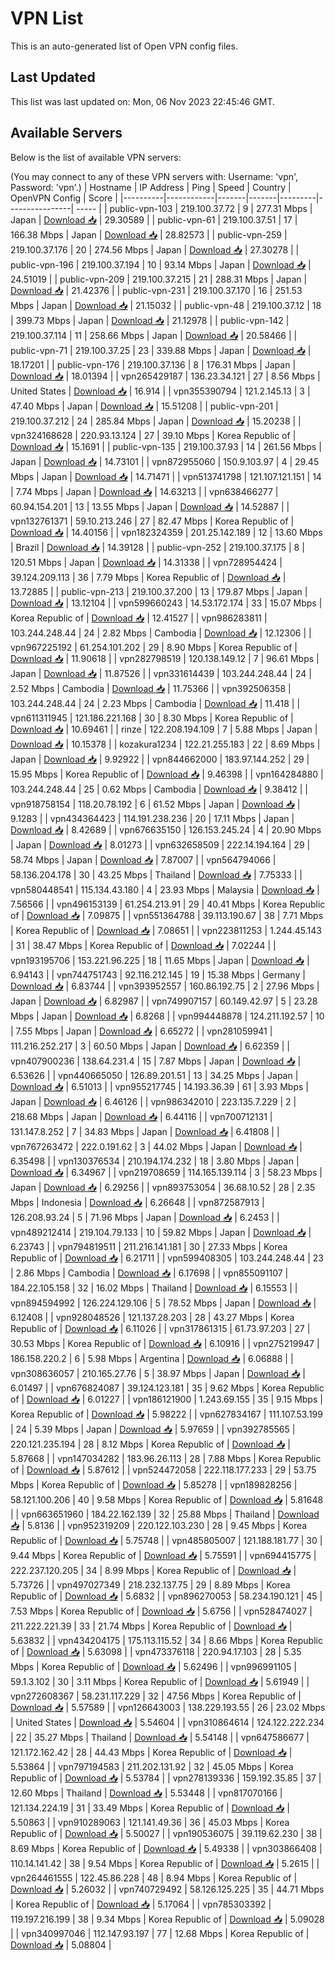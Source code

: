 # VPN List

This is an auto-generated list of Open VPN config files.

## Last Updated

This list was last updated on: Mon, 06 Nov 2023 22:45:46 GMT.

## Available Servers

Below is the list of available VPN servers:

(You may connect to any of these VPN servers with: Username: 'vpn', Password: 'vpn'.)
| Hostname | IP Address | Ping | Speed | Country | OpenVPN Config | Score |
|----------|------------|-------|-------|---------|----------------| ----- |
| public-vpn-103 | 219.100.37.72 | 9 | 277.31 Mbps | Japan | [Download 📥](./configs/server_0_JP.ovpn) | 29.30589 |
| public-vpn-61 | 219.100.37.51 | 17 | 166.38 Mbps | Japan | [Download 📥](./configs/server_1_JP.ovpn) | 28.82573 |
| public-vpn-259 | 219.100.37.176 | 20 | 274.56 Mbps | Japan | [Download 📥](./configs/server_2_JP.ovpn) | 27.30278 |
| public-vpn-196 | 219.100.37.194 | 10 | 93.14 Mbps | Japan | [Download 📥](./configs/server_3_JP.ovpn) | 24.51019 |
| public-vpn-209 | 219.100.37.215 | 21 | 288.31 Mbps | Japan | [Download 📥](./configs/server_4_JP.ovpn) | 21.42376 |
| public-vpn-231 | 219.100.37.170 | 16 | 251.53 Mbps | Japan | [Download 📥](./configs/server_5_JP.ovpn) | 21.15032 |
| public-vpn-48 | 219.100.37.12 | 18 | 399.73 Mbps | Japan | [Download 📥](./configs/server_6_JP.ovpn) | 21.12978 |
| public-vpn-142 | 219.100.37.114 | 11 | 258.66 Mbps | Japan | [Download 📥](./configs/server_7_JP.ovpn) | 20.58466 |
| public-vpn-71 | 219.100.37.25 | 23 | 339.88 Mbps | Japan | [Download 📥](./configs/server_8_JP.ovpn) | 18.17201 |
| public-vpn-176 | 219.100.37.136 | 8 | 176.31 Mbps | Japan | [Download 📥](./configs/server_9_JP.ovpn) | 18.01394 |
| vpn265429187 | 136.23.34.121 | 27 | 8.56 Mbps | United States | [Download 📥](./configs/server_10_US.ovpn) | 16.914 |
| vpn355390794 | 121.2.145.13 | 3 | 47.40 Mbps | Japan | [Download 📥](./configs/server_11_JP.ovpn) | 15.51208 |
| public-vpn-201 | 219.100.37.212 | 24 | 285.84 Mbps | Japan | [Download 📥](./configs/server_12_JP.ovpn) | 15.20238 |
| vpn324168628 | 220.93.13.124 | 27 | 39.10 Mbps | Korea Republic of | [Download 📥](./configs/server_13_KR.ovpn) | 15.1691 |
| public-vpn-135 | 219.100.37.93 | 14 | 261.56 Mbps | Japan | [Download 📥](./configs/server_14_JP.ovpn) | 14.73101 |
| vpn872955060 | 150.9.103.97 | 4 | 29.45 Mbps | Japan | [Download 📥](./configs/server_15_JP.ovpn) | 14.71471 |
| vpn513741798 | 121.107.121.151 | 14 | 7.74 Mbps | Japan | [Download 📥](./configs/server_16_JP.ovpn) | 14.63213 |
| vpn638466277 | 60.94.154.201 | 13 | 13.55 Mbps | Japan | [Download 📥](./configs/server_17_JP.ovpn) | 14.52887 |
| vpn132761371 | 59.10.213.246 | 27 | 82.47 Mbps | Korea Republic of | [Download 📥](./configs/server_18_KR.ovpn) | 14.40156 |
| vpn182324359 | 201.25.142.189 | 12 | 13.60 Mbps | Brazil | [Download 📥](./configs/server_19_BR.ovpn) | 14.39128 |
| public-vpn-252 | 219.100.37.175 | 8 | 120.51 Mbps | Japan | [Download 📥](./configs/server_20_JP.ovpn) | 14.31338 |
| vpn728954424 | 39.124.209.113 | 36 | 7.79 Mbps | Korea Republic of | [Download 📥](./configs/server_21_KR.ovpn) | 13.72885 |
| public-vpn-213 | 219.100.37.200 | 13 | 179.87 Mbps | Japan | [Download 📥](./configs/server_22_JP.ovpn) | 13.12104 |
| vpn599660243 | 14.53.172.174 | 33 | 15.07 Mbps | Korea Republic of | [Download 📥](./configs/server_23_KR.ovpn) | 12.41527 |
| vpn986283811 | 103.244.248.44 | 24 | 2.82 Mbps | Cambodia | [Download 📥](./configs/server_24_KH.ovpn) | 12.12306 |
| vpn967225192 | 61.254.101.202 | 29 | 8.90 Mbps | Korea Republic of | [Download 📥](./configs/server_25_KR.ovpn) | 11.90618 |
| vpn282798519 | 120.138.149.12 | 7 | 96.61 Mbps | Japan | [Download 📥](./configs/server_26_JP.ovpn) | 11.87526 |
| vpn331614439 | 103.244.248.44 | 24 | 2.52 Mbps | Cambodia | [Download 📥](./configs/server_27_KH.ovpn) | 11.75366 |
| vpn392506358 | 103.244.248.44 | 24 | 2.23 Mbps | Cambodia | [Download 📥](./configs/server_28_KH.ovpn) | 11.418 |
| vpn611311945 | 121.186.221.168 | 30 | 8.30 Mbps | Korea Republic of | [Download 📥](./configs/server_29_KR.ovpn) | 10.69461 |
| rinze | 122.208.194.109 | 7 | 5.88 Mbps | Japan | [Download 📥](./configs/server_30_JP.ovpn) | 10.15378 |
| kozakura1234 | 122.21.255.183 | 22 | 8.69 Mbps | Japan | [Download 📥](./configs/server_31_JP.ovpn) | 9.92922 |
| vpn844662000 | 183.97.144.252 | 29 | 15.95 Mbps | Korea Republic of | [Download 📥](./configs/server_32_KR.ovpn) | 9.46398 |
| vpn164284880 | 103.244.248.44 | 25 | 0.62 Mbps | Cambodia | [Download 📥](./configs/server_33_KH.ovpn) | 9.38412 |
| vpn918758154 | 118.20.78.192 | 6 | 61.52 Mbps | Japan | [Download 📥](./configs/server_34_JP.ovpn) | 9.1283 |
| vpn434364423 | 114.191.238.236 | 20 | 17.11 Mbps | Japan | [Download 📥](./configs/server_35_JP.ovpn) | 8.42689 |
| vpn676635150 | 126.153.245.24 | 4 | 20.90 Mbps | Japan | [Download 📥](./configs/server_36_JP.ovpn) | 8.01273 |
| vpn632658509 | 222.14.194.164 | 29 | 58.74 Mbps | Japan | [Download 📥](./configs/server_37_JP.ovpn) | 7.87007 |
| vpn564794066 | 58.136.204.178 | 30 | 43.25 Mbps | Thailand | [Download 📥](./configs/server_38_TH.ovpn) | 7.75333 |
| vpn580448541 | 115.134.43.180 | 4 | 23.93 Mbps | Malaysia | [Download 📥](./configs/server_39_MY.ovpn) | 7.56566 |
| vpn496153139 | 61.254.213.91 | 29 | 40.41 Mbps | Korea Republic of | [Download 📥](./configs/server_40_KR.ovpn) | 7.09875 |
| vpn551364788 | 39.113.190.67 | 38 | 7.71 Mbps | Korea Republic of | [Download 📥](./configs/server_41_KR.ovpn) | 7.08651 |
| vpn223811253 | 1.244.45.143 | 31 | 38.47 Mbps | Korea Republic of | [Download 📥](./configs/server_42_KR.ovpn) | 7.02244 |
| vpn193195706 | 153.221.96.225 | 18 | 11.65 Mbps | Japan | [Download 📥](./configs/server_43_JP.ovpn) | 6.94143 |
| vpn744751743 | 92.116.212.145 | 19 | 15.38 Mbps | Germany | [Download 📥](./configs/server_44_DE.ovpn) | 6.83744 |
| vpn393952557 | 160.86.192.75 | 2 | 27.96 Mbps | Japan | [Download 📥](./configs/server_45_JP.ovpn) | 6.82987 |
| vpn749907157 | 60.149.42.97 | 5 | 23.28 Mbps | Japan | [Download 📥](./configs/server_46_JP.ovpn) | 6.8268 |
| vpn994448878 | 124.211.192.57 | 10 | 7.55 Mbps | Japan | [Download 📥](./configs/server_47_JP.ovpn) | 6.65272 |
| vpn281059941 | 111.216.252.217 | 3 | 60.50 Mbps | Japan | [Download 📥](./configs/server_48_JP.ovpn) | 6.62359 |
| vpn407900236 | 138.64.231.4 | 15 | 7.87 Mbps | Japan | [Download 📥](./configs/server_49_JP.ovpn) | 6.53626 |
| vpn440665050 | 126.89.201.51 | 13 | 34.25 Mbps | Japan | [Download 📥](./configs/server_50_JP.ovpn) | 6.51013 |
| vpn955217745 | 14.193.36.39 | 61 | 3.93 Mbps | Japan | [Download 📥](./configs/server_51_JP.ovpn) | 6.46126 |
| vpn986342010 | 223.135.7.229 | 2 | 218.68 Mbps | Japan | [Download 📥](./configs/server_52_JP.ovpn) | 6.44116 |
| vpn700712131 | 131.147.8.252 | 7 | 34.83 Mbps | Japan | [Download 📥](./configs/server_53_JP.ovpn) | 6.41808 |
| vpn767263472 | 222.0.191.62 | 3 | 44.02 Mbps | Japan | [Download 📥](./configs/server_54_JP.ovpn) | 6.35498 |
| vpn130376534 | 210.194.174.232 | 18 | 3.80 Mbps | Japan | [Download 📥](./configs/server_55_JP.ovpn) | 6.34967 |
| vpn219708659 | 114.165.139.114 | 3 | 58.23 Mbps | Japan | [Download 📥](./configs/server_56_JP.ovpn) | 6.29256 |
| vpn893753054 | 36.68.10.52 | 28 | 2.35 Mbps | Indonesia | [Download 📥](./configs/server_57_ID.ovpn) | 6.26648 |
| vpn872587913 | 126.208.93.24 | 5 | 71.96 Mbps | Japan | [Download 📥](./configs/server_58_JP.ovpn) | 6.2453 |
| vpn489212414 | 219.104.79.133 | 10 | 59.82 Mbps | Japan | [Download 📥](./configs/server_59_JP.ovpn) | 6.23743 |
| vpn794819511 | 211.216.141.181 | 30 | 27.33 Mbps | Korea Republic of | [Download 📥](./configs/server_60_KR.ovpn) | 6.21711 |
| vpn599408305 | 103.244.248.44 | 23 | 2.86 Mbps | Cambodia | [Download 📥](./configs/server_61_KH.ovpn) | 6.17698 |
| vpn855091107 | 184.22.105.158 | 32 | 16.02 Mbps | Thailand | [Download 📥](./configs/server_62_TH.ovpn) | 6.15553 |
| vpn894594992 | 126.224.129.106 | 5 | 78.52 Mbps | Japan | [Download 📥](./configs/server_63_JP.ovpn) | 6.12408 |
| vpn928048526 | 121.137.28.203 | 28 | 43.27 Mbps | Korea Republic of | [Download 📥](./configs/server_64_KR.ovpn) | 6.11026 |
| vpn317861315 | 61.73.97.203 | 27 | 30.53 Mbps | Korea Republic of | [Download 📥](./configs/server_65_KR.ovpn) | 6.10916 |
| vpn275219947 | 186.158.220.2 | 6 | 5.98 Mbps | Argentina | [Download 📥](./configs/server_66_AR.ovpn) | 6.06888 |
| vpn308636057 | 210.165.27.76 | 5 | 38.97 Mbps | Japan | [Download 📥](./configs/server_67_JP.ovpn) | 6.01497 |
| vpn676824087 | 39.124.123.181 | 35 | 9.62 Mbps | Korea Republic of | [Download 📥](./configs/server_68_KR.ovpn) | 6.01227 |
| vpn186121900 | 1.243.69.155 | 35 | 9.15 Mbps | Korea Republic of | [Download 📥](./configs/server_69_KR.ovpn) | 5.98222 |
| vpn627834167 | 111.107.53.199 | 24 | 5.39 Mbps | Japan | [Download 📥](./configs/server_70_JP.ovpn) | 5.97659 |
| vpn392785565 | 220.121.235.194 | 28 | 8.12 Mbps | Korea Republic of | [Download 📥](./configs/server_71_KR.ovpn) | 5.87668 |
| vpn147034282 | 183.96.26.113 | 28 | 7.88 Mbps | Korea Republic of | [Download 📥](./configs/server_72_KR.ovpn) | 5.87612 |
| vpn524472058 | 222.118.177.233 | 29 | 53.75 Mbps | Korea Republic of | [Download 📥](./configs/server_73_KR.ovpn) | 5.85278 |
| vpn189828256 | 58.121.100.206 | 40 | 9.58 Mbps | Korea Republic of | [Download 📥](./configs/server_74_KR.ovpn) | 5.81648 |
| vpn663651960 | 184.22.162.139 | 32 | 25.88 Mbps | Thailand | [Download 📥](./configs/server_75_TH.ovpn) | 5.8136 |
| vpn952319209 | 220.122.103.230 | 28 | 9.45 Mbps | Korea Republic of | [Download 📥](./configs/server_76_KR.ovpn) | 5.75748 |
| vpn485805007 | 121.188.181.77 | 30 | 9.44 Mbps | Korea Republic of | [Download 📥](./configs/server_77_KR.ovpn) | 5.75591 |
| vpn694415775 | 222.237.120.205 | 34 | 8.99 Mbps | Korea Republic of | [Download 📥](./configs/server_78_KR.ovpn) | 5.73726 |
| vpn497027349 | 218.232.137.75 | 29 | 8.89 Mbps | Korea Republic of | [Download 📥](./configs/server_79_KR.ovpn) | 5.6832 |
| vpn896270053 | 58.234.190.121 | 45 | 7.53 Mbps | Korea Republic of | [Download 📥](./configs/server_80_KR.ovpn) | 5.6756 |
| vpn528474027 | 211.222.221.39 | 33 | 21.74 Mbps | Korea Republic of | [Download 📥](./configs/server_81_KR.ovpn) | 5.63832 |
| vpn434204175 | 175.113.115.52 | 34 | 8.66 Mbps | Korea Republic of | [Download 📥](./configs/server_82_KR.ovpn) | 5.63098 |
| vpn473376118 | 220.94.17.103 | 28 | 5.35 Mbps | Korea Republic of | [Download 📥](./configs/server_83_KR.ovpn) | 5.62496 |
| vpn996991105 | 59.1.3.102 | 30 | 3.11 Mbps | Korea Republic of | [Download 📥](./configs/server_84_KR.ovpn) | 5.61949 |
| vpn272608367 | 58.231.117.229 | 32 | 47.56 Mbps | Korea Republic of | [Download 📥](./configs/server_85_KR.ovpn) | 5.57589 |
| vpn126643003 | 138.229.193.55 | 26 | 23.02 Mbps | United States | [Download 📥](./configs/server_86_US.ovpn) | 5.54604 |
| vpn310864614 | 124.122.222.234 | 22 | 35.27 Mbps | Thailand | [Download 📥](./configs/server_87_TH.ovpn) | 5.54148 |
| vpn647586677 | 121.172.162.42 | 28 | 44.43 Mbps | Korea Republic of | [Download 📥](./configs/server_88_KR.ovpn) | 5.53864 |
| vpn797194583 | 211.202.131.92 | 32 | 45.05 Mbps | Korea Republic of | [Download 📥](./configs/server_89_KR.ovpn) | 5.53784 |
| vpn278139336 | 159.192.35.85 | 37 | 12.60 Mbps | Thailand | [Download 📥](./configs/server_90_TH.ovpn) | 5.53448 |
| vpn817070166 | 121.134.224.19 | 31 | 33.49 Mbps | Korea Republic of | [Download 📥](./configs/server_91_KR.ovpn) | 5.50863 |
| vpn910289063 | 121.141.49.36 | 36 | 45.03 Mbps | Korea Republic of | [Download 📥](./configs/server_92_KR.ovpn) | 5.50027 |
| vpn190536075 | 39.119.62.230 | 38 | 8.69 Mbps | Korea Republic of | [Download 📥](./configs/server_93_KR.ovpn) | 5.49338 |
| vpn303866408 | 110.14.141.42 | 38 | 9.54 Mbps | Korea Republic of | [Download 📥](./configs/server_94_KR.ovpn) | 5.2615 |
| vpn264461555 | 122.45.86.228 | 48 | 8.94 Mbps | Korea Republic of | [Download 📥](./configs/server_95_KR.ovpn) | 5.26032 |
| vpn740729492 | 58.126.125.225 | 35 | 44.71 Mbps | Korea Republic of | [Download 📥](./configs/server_96_KR.ovpn) | 5.17064 |
| vpn785303392 | 119.197.216.199 | 38 | 9.34 Mbps | Korea Republic of | [Download 📥](./configs/server_97_KR.ovpn) | 5.09028 |
| vpn340997046 | 112.147.93.197 | 77 | 12.68 Mbps | Korea Republic of | [Download 📥](./configs/server_98_KR.ovpn) | 5.08804 |
